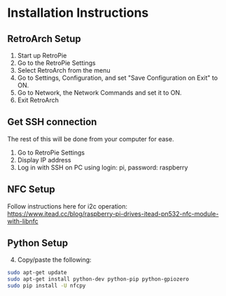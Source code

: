 # Installation Instructions



## RetroArch Setup

1. Start up RetroPie
2. Go to the RetroPie Settings
3. Select RetroArch from the menu
4. Go to Settings, Configuration, and set "Save Configuration on Exit" to ON.
5. Go to Network, the Network Commands and set it to ON.
6. Exit RetroArch

## Get SSH connection

The rest of this will be done from your computer for ease.

1. Go to RetroPie Settings
2. Display IP address
3. Log in with SSH on PC using login: pi, password: raspberry

## NFC Setup

Follow instructions here for i2c operation:
https://www.itead.cc/blog/raspberry-pi-drives-itead-pn532-nfc-module-with-libnfc

## Python Setup

4. Copy/paste the following:

```bash
sudo apt-get update
sudo apt-get install python-dev python-pip python-gpiozero
sudo pip install -U nfcpy
```

